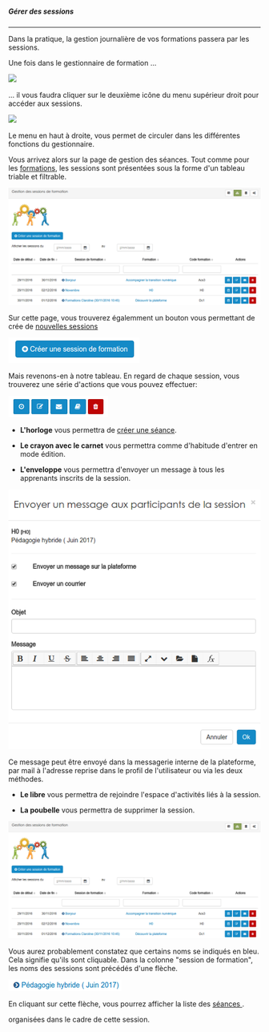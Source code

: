 ##### Gérer des sessions
---
Dans la pratique, la gestion journalière de  vos formations passera par les sessions. 

Une fois dans le gestionnaire de formation ...

![](images/cursus-fig23.png)

... il vous faudra cliquer sur le deuxième icône du menu supérieur droit pour accéder aux sessions. 

![](images/cursus-fig25.png)

Le menu en haut à droite, vous permet de circuler dans les différentes fonctions du gestionnaire.

Vous arrivez alors sur la page de gestion des séances. Tout comme pour les [formations](admin-trainings.md), les sessions sont présentées sous la forme d'un tableau triable et filtrable.

![](images/cursus-fig64.png)

Sur cette page, vous trouverez égalemment un bouton vous permettant de crée de [nouvelles sessions](create-sessions.md)

![](images/cursus-fig66.png)

Mais revenons-en à notre tableau. En regard de chaque session, vous trouverez une série d'actions que vous pouvez effectuer:

![](images/cursus-fig67.png)

* **L'horloge** vous permettra de [créer une séance](create-sessions-events.md).

* **Le crayon avec le carnet** vous permettra comme d'habitude d'entrer en mode édition.

* **L'enveloppe** vous permettra d'envoyer un message à tous les apprenants inscrits de la session.

![](images/cursus-fig70.png)

Ce message peut être envoyé dans la messagerie interne de la plateforme, par mail à l'adresse reprise dans le profil de l'utilisateur ou via les deux méthodes. 


* **Le libre** vous permettra de rejoindre l'espace d'activités liés à la session.

* **La poubelle** vous permettra de supprimer la session.

![](images/cursus-fig64.png)

Vous aurez probablement constatez que certains noms se indiqués en bleu. Cela signifie qu'ils sont cliquable.
Dans la colonne "session de formation", les noms des sessions sont précédés d'une flèche.

![](images/cursus-fig69.png)

En cliquant sur cette flèche, vous pourrez afficher la liste des [séances ](admin-sessions-events.md).

organisées dans le cadre de cette session. 






    
